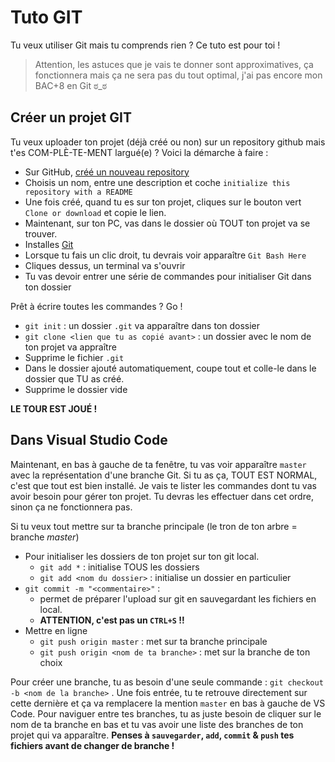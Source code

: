 # Tuto GIT

Tu veux utiliser Git mais tu comprends rien ? Ce tuto est pour toi !

> Attention, les astuces que je vais te donner sont approximatives, ça fonctionnera mais ça ne sera pas du tout optimal, j'ai pas encore mon BAC+8 en Git ಠ_ಠ

## Créer un projet GIT

Tu veux uploader ton projet (déjà créé ou non) sur un repository github mais t'es COM-PLÈ-TE-MENT largué(e) ? Voici la démarche à faire :

- Sur GitHub, [créé un nouveau repository](https://github.com/new)
- Choisis un nom, entre une description et coche `initialize this repository with a README`
- Une fois créé, quand tu es sur ton projet, cliques sur le bouton vert `Clone or download` et copie le lien.
- Maintenant, sur ton PC, vas dans le dossier où TOUT ton projet va se trouver.
- Installes [Git](https://git-scm.com/downloads)
- Lorsque tu fais un clic droit, tu devrais voir apparaître `Git Bash Here`
- Cliques dessus, un terminal va s'ouvrir
- Tu vas devoir entrer une série de commandes pour initialiser Git dans ton dossier

Prêt à écrire toutes les commandes ? Go !

- `git init` : un dossier `.git` va apparaître dans ton dossier
- `git clone <lien que tu as copié avant>` : un dossier avec le nom de ton projet va appraître
- Supprime le fichier `.git`
- Dans le dossier ajouté automatiquement, coupe tout et colle-le dans le dossier que TU as créé.
- Supprime le dossier vide

**LE TOUR EST JOUÉ !**

## Dans Visual Studio Code

Maintenant, en bas à gauche de ta fenêtre, tu vas voir apparaître `master` avec la représentation d'une branche Git. Si tu as ça, TOUT EST NORMAL, c'est que tout est bien installé. Je vais te lister les commandes dont tu vas avoir besoin pour gérer ton projet. Tu devras les effectuer dans cet ordre, sinon ça ne fonctionnera pas.

Si tu veux tout mettre sur ta branche principale (le tron de ton arbre = branche *master*)

 - Pour initialiser les dossiers de ton projet sur ton git local.
    - `git add *` : initialise TOUS les dossiers
    - `git add <nom du dossier>` : initialise un dossier en particulier
- `git commit -m "<commentaire>"` : 
    - permet de préparer l'upload sur git en sauvegardant les fichiers en local.
    - **ATTENTION, c'est pas un `CTRL+S` !!**
- Mettre en ligne
    - `git push origin master` : met sur ta branche principale
    - `git push origin <nom de ta branche>` : met sur la branche de ton choix

Pour créer une branche, tu as besoin d'une seule commande : `git checkout -b <nom de la branche>` . Une fois entrée, tu te retrouve directement sur cette dernière et ça va remplacere la mention `master` en bas à gauche de VS Code. Pour naviguer entre tes branches, tu as juste besoin de cliquer sur le nom de ta branche en bas et tu vas avoir une liste des branches de ton projet qui va apparaître. **Penses à `sauvegarder`, `add`, `commit` & `push` tes fichiers avant de changer de branche !**